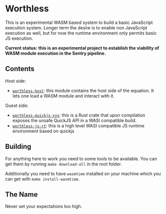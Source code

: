# Worthless

This is an experimental WASM based system to build a basic JavaScript execution
system.  Longer term the desire is to enable non JavaScript execution as well, but
for now the runtime environment only permits basic JS execution.

**Current status: this is an experimental project to establish the viability of
WASM module execution in the Sentry pipeline.**

## Contents

Host side:

* [`worthless-host`](crates/worthless-host): this module contains the host side of the
  equation.  It lets one load a WASM module and interact with it.

Guest side:

* [`worthless-quickjs-sys`](wasm/worthless-quickjs-sys): this is a Rust crate that upon
  compilation exposes the unsafe QuickJS API in a WASI compatible build.
* [`worthless-js-rt`](wasm/worthless-js-rt): this is a high level WASI compatible JS
  runtime environment based on quickjs

## Building

For anything here to work you need to some tools to be available.  You can get them
by running `make download-all` in the root folder.

Additionally you need to have `wasmtime` installed on your machine which you can get
with `make install-wasmtime`.

## The Name

Never set your expectations too high.
